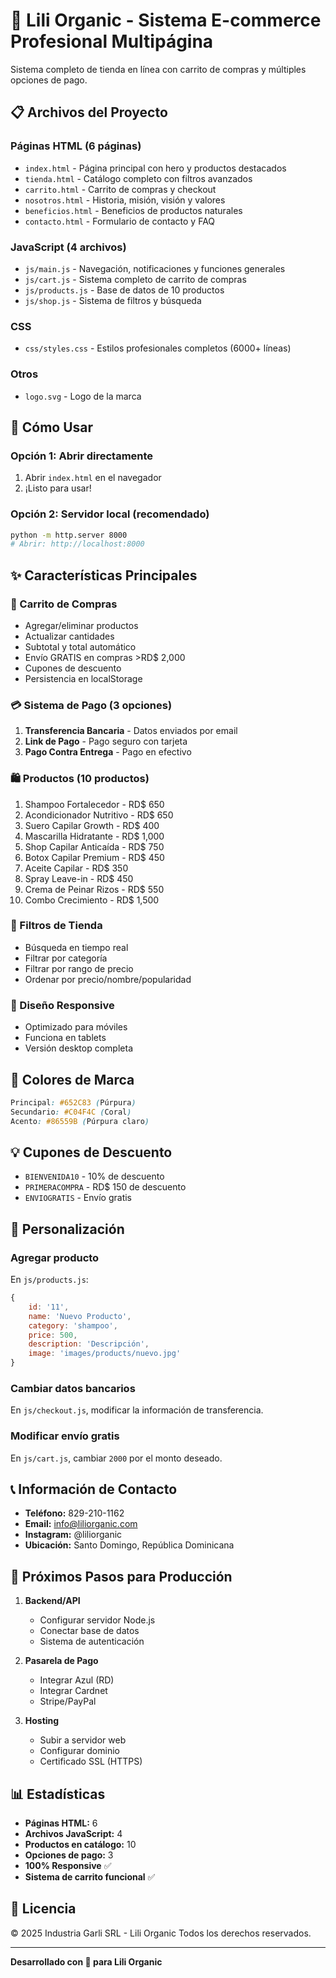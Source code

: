 # 🌿 Lili Organic - Sistema E-commerce Profesional Multipágina

Sistema completo de tienda en línea con carrito de compras y múltiples opciones de pago.

## 📋 Archivos del Proyecto

### Páginas HTML (6 páginas)
- `index.html` - Página principal con hero y productos destacados
- `tienda.html` - Catálogo completo con filtros avanzados
- `carrito.html` - Carrito de compras y checkout
- `nosotros.html` - Historia, misión, visión y valores
- `beneficios.html` - Beneficios de productos naturales
- `contacto.html` - Formulario de contacto y FAQ

### JavaScript (4 archivos)
- `js/main.js` - Navegación, notificaciones y funciones generales
- `js/cart.js` - Sistema completo de carrito de compras
- `js/products.js` - Base de datos de 10 productos
- `js/shop.js` - Sistema de filtros y búsqueda

### CSS
- `css/styles.css` - Estilos profesionales completos (6000+ líneas)

### Otros
- `logo.svg` - Logo de la marca

## 🚀 Cómo Usar

### Opción 1: Abrir directamente
1. Abrir `index.html` en el navegador
2. ¡Listo para usar!

### Opción 2: Servidor local (recomendado)
```bash
python -m http.server 8000
# Abrir: http://localhost:8000
```

## ✨ Características Principales

### 🛒 Carrito de Compras
- Agregar/eliminar productos
- Actualizar cantidades
- Subtotal y total automático
- Envío GRATIS en compras >RD$ 2,000
- Cupones de descuento
- Persistencia en localStorage

### 💳 Sistema de Pago (3 opciones)
1. **Transferencia Bancaria** - Datos enviados por email
2. **Link de Pago** - Pago seguro con tarjeta
3. **Pago Contra Entrega** - Pago en efectivo

### 🛍️ Productos (10 productos)
1. Shampoo Fortalecedor - RD$ 650
2. Acondicionador Nutritivo - RD$ 650
3. Suero Capilar Growth - RD$ 400
4. Mascarilla Hidratante - RD$ 1,000
5. Shop Capilar Anticaída - RD$ 750
6. Botox Capilar Premium - RD$ 450
7. Aceite Capilar - RD$ 350
8. Spray Leave-in - RD$ 450
9. Crema de Peinar Rizos - RD$ 550
10. Combo Crecimiento - RD$ 1,500

### 🎯 Filtros de Tienda
- Búsqueda en tiempo real
- Filtrar por categoría
- Filtrar por rango de precio
- Ordenar por precio/nombre/popularidad

### 📱 Diseño Responsive
- Optimizado para móviles
- Funciona en tablets
- Versión desktop completa

## 🎨 Colores de Marca

```css
Principal: #652C83 (Púrpura)
Secundario: #C04F4C (Coral)
Acento: #86559B (Púrpura claro)
```

## 💡 Cupones de Descuento

- `BIENVENIDA10` - 10% de descuento
- `PRIMERACOMPRA` - RD$ 150 de descuento
- `ENVIOGRATIS` - Envío gratis

## 🔧 Personalización

### Agregar producto
En `js/products.js`:
```javascript
{
    id: '11',
    name: 'Nuevo Producto',
    category: 'shampoo',
    price: 500,
    description: 'Descripción',
    image: 'images/products/nuevo.jpg'
}
```

### Cambiar datos bancarios
En `js/checkout.js`, modificar la información de transferencia.

### Modificar envío gratis
En `js/cart.js`, cambiar `2000` por el monto deseado.

## 📞 Información de Contacto

- **Teléfono:** 829-210-1162
- **Email:** info@liliorganic.com
- **Instagram:** @liliorganic
- **Ubicación:** Santo Domingo, República Dominicana

## 🔄 Próximos Pasos para Producción

1. **Backend/API**
   - Configurar servidor Node.js
   - Conectar base de datos
   - Sistema de autenticación

2. **Pasarela de Pago**
   - Integrar Azul (RD)
   - Integrar Cardnet
   - Stripe/PayPal

3. **Hosting**
   - Subir a servidor web
   - Configurar dominio
   - Certificado SSL (HTTPS)

## 📊 Estadísticas

- **Páginas HTML:** 6
- **Archivos JavaScript:** 4
- **Productos en catálogo:** 10
- **Opciones de pago:** 3
- **100% Responsive** ✅
- **Sistema de carrito funcional** ✅

## 📄 Licencia

© 2025 Industria Garli SRL - Lili Organic
Todos los derechos reservados.

---

**Desarrollado con 💜 para Lili Organic**
